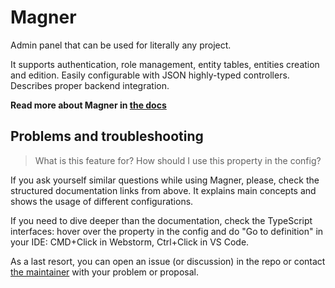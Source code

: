 # Magner

Admin panel that can be used for literally any project. 

It supports authentication, role management, entity tables, entities creation and edition. Easily configurable with JSON highly-typed controllers. Describes proper backend integration.

**Read more about Magner in [the docs](./docs/readme.md)**

## Problems and troubleshooting

> What is this feature for? How should I use this property in the config? 

If you ask yourself similar questions while using Magner, please, check the structured documentation links
from above. It explains main concepts and shows the usage of different configurations.

If you need to dive deeper than the documentation, check the TypeScript interfaces: hover over the
property in the config and do "Go to definition" in your IDE: CMD+Click in Webstorm, Ctrl+Click in VS Code.

As a last resort, you can open an issue (or discussion) in the repo or contact [the maintainer](https://t.me/vanishmax) 
with your problem or proposal.
